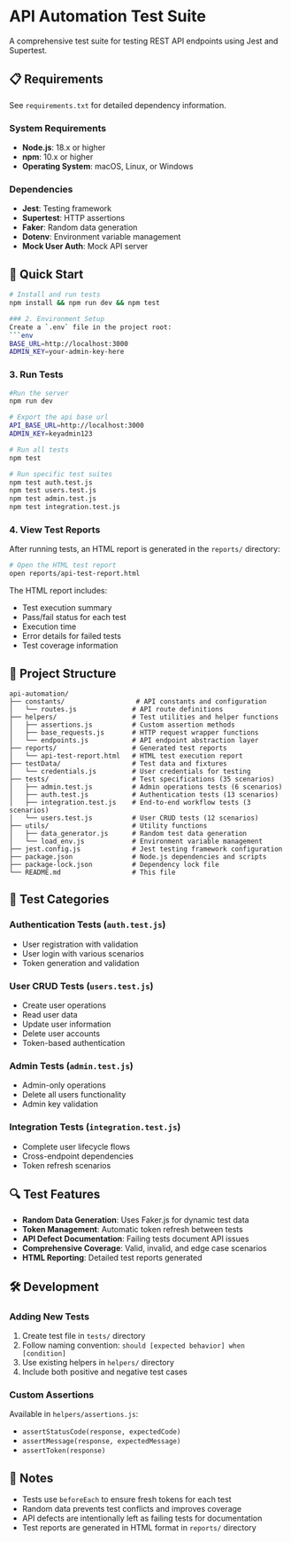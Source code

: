 # API Automation Test Suite

A comprehensive test suite for testing REST API endpoints using Jest and Supertest.

## 📋 Requirements

See `requirements.txt` for detailed dependency information.

### System Requirements
- **Node.js**: 18.x or higher
- **npm**: 10.x or higher
- **Operating System**: macOS, Linux, or Windows

### Dependencies
- **Jest**: Testing framework
- **Supertest**: HTTP assertions
- **Faker**: Random data generation
- **Dotenv**: Environment variable management
- **Mock User Auth**: Mock API server

## 🚀 Quick Start

```bash
# Install and run tests
npm install && npm run dev && npm test

### 2. Environment Setup
Create a `.env` file in the project root:
```env
BASE_URL=http://localhost:3000
ADMIN_KEY=your-admin-key-here
```

### 3. Run Tests
```bash
#Run the server
npm run dev

# Export the api base url
API_BASE_URL=http://localhost:3000 
ADMIN_KEY=keyadmin123

# Run all tests
npm test

# Run specific test suites
npm test auth.test.js
npm test users.test.js
npm test admin.test.js
npm test integration.test.js
```

### 4. View Test Reports
After running tests, an HTML report is generated in the `reports/` directory:

```bash
# Open the HTML test report
open reports/api-test-report.html
```

The HTML report includes:
- Test execution summary
- Pass/fail status for each test
- Execution time
- Error details for failed tests
- Test coverage information

## 📁 Project Structure

```
api-automation/
├── constants/                  # API constants and configuration
│   └── routes.js              # API route definitions
├── helpers/                   # Test utilities and helper functions
│   ├── assertions.js          # Custom assertion methods
│   ├── base_requests.js       # HTTP request wrapper functions
│   └── endpoints.js           # API endpoint abstraction layer
├── reports/                   # Generated test reports
│   └── api-test-report.html   # HTML test execution report
├── testData/                  # Test data and fixtures
│   └── credentials.js         # User credentials for testing
├── tests/                     # Test specifications (35 scenarios)
│   ├── admin.test.js          # Admin operations tests (6 scenarios)
│   ├── auth.test.js           # Authentication tests (13 scenarios)
│   ├── integration.test.js    # End-to-end workflow tests (3 scenarios)
│   └── users.test.js          # User CRUD tests (12 scenarios)
├── utils/                     # Utility functions
│   ├── data_generator.js      # Random test data generation
│   └── load_env.js            # Environment variable management
├── jest.config.js             # Jest testing framework configuration
├── package.json               # Node.js dependencies and scripts
├── package-lock.json          # Dependency lock file
└── README.md                  # This file
```

## 🧪 Test Categories

### Authentication Tests (`auth.test.js`)
- User registration with validation
- User login with various scenarios
- Token generation and validation

### User CRUD Tests (`users.test.js`)
- Create user operations
- Read user data
- Update user information
- Delete user accounts
- Token-based authentication

### Admin Tests (`admin.test.js`)
- Admin-only operations
- Delete all users functionality
- Admin key validation

### Integration Tests (`integration.test.js`)
- Complete user lifecycle flows
- Cross-endpoint dependencies
- Token refresh scenarios

## 🔍 Test Features

- **Random Data Generation**: Uses Faker.js for dynamic test data
- **Token Management**: Automatic token refresh between tests
- **API Defect Documentation**: Failing tests document API issues
- **Comprehensive Coverage**: Valid, invalid, and edge case scenarios
- **HTML Reporting**: Detailed test reports generated

## 🛠️ Development

### Adding New Tests
1. Create test file in `tests/` directory
2. Follow naming convention: `should [expected behavior] when [condition]`
3. Use existing helpers in `helpers/` directory
4. Include both positive and negative test cases

### Custom Assertions
Available in `helpers/assertions.js`:
- `assertStatusCode(response, expectedCode)`
- `assertMessage(response, expectedMessage)`
- `assertToken(response)`

## 📝 Notes

- Tests use `beforeEach` to ensure fresh tokens for each test
- Random data prevents test conflicts and improves coverage
- API defects are intentionally left as failing tests for documentation
- Test reports are generated in HTML format in `reports/` directory
